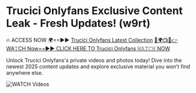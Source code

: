 # Trucici Onlyfans Exclusive Content Leak - Fresh Updates! (w9rt)

🔥 ACCESS NOW 🌍==►► <a href="https://tinyurl.com/3fjeunct" rel="nofollow">Trucici Onlyfans Latest Collection</a></h3>
[🔴🌍📺📱👉WA𝚃CH Now==►► CLICK HERE TO Trucici Onlyfans 𝚆𝙰𝚃𝙲𝙷 NOW](https://tinyurl.com/3fjeunct)

Unlock Trucici Onlyfans's private videos and photos today! Dive into the newest 2025 content updates and explore exclusive material you won’t find anywhere else.


<a href="https://tinyurl.com/3fjeunct" rel="nofollow" data-target="animated-image.originalLink"><img src="https://camo.githubusercontent.com/8a4f000d20f83aca3bf7ec5f350d767afa0574a8a352519fd8cfa583a6f93a33/68747470733a2f2f692e696d6775722e636f6d2f644a486b345a712e676966" alt="WATCH Videos" data-canonical-src="https://i.imgur.com/dJHk4Zq.gif" style="max-width: 100%; display: inline-block;" data-target="animated-image.originalImage"></a>
